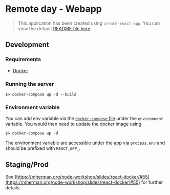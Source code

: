 # Remote day - Webapp

> This application has been created using `create-react-app`. You can view the default [README file here](./CREATE-REACT-APP_DOC.md).

## Development
### Requirements
* [Docker](https://www.docker.com/get-started)

### Running the server
```shell
$> docker-compose up -d --build
```

### Environment variable
You can add env variable via the [`docker-compose` file](./docker-compose-yml) under the `environment` variable.
You would then need to update the docker image using

```shell
$> docker-compose up -d
```

The environment variable are accessible under the app via `process.env` and should be prefixed with `REACT_APP_`.


## Staging/Prod
See [https://mherman.org/node-workshop/slides/react-docker/#55](https://mherman.org/node-workshop/slides/react-docker/#55) for further details.
